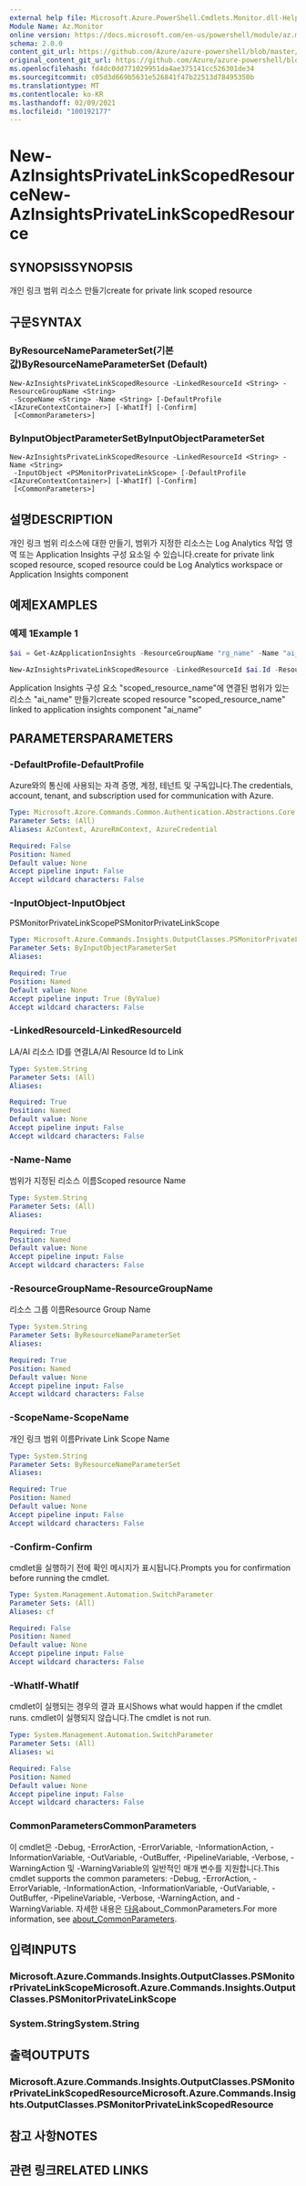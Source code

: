```yaml
---
external help file: Microsoft.Azure.PowerShell.Cmdlets.Monitor.dll-Help.xml
Module Name: Az.Monitor
online version: https://docs.microsoft.com/en-us/powershell/module/az.monitor/new-azinsightsprivatelinkscopedresource
schema: 2.0.0
content_git_url: https://github.com/Azure/azure-powershell/blob/master/src/Monitor/Monitor/help/New-AzInsightsPrivateLinkScopedResource.md
original_content_git_url: https://github.com/Azure/azure-powershell/blob/master/src/Monitor/Monitor/help/New-AzInsightsPrivateLinkScopedResource.md
ms.openlocfilehash: fd4dc0dd771029951da4ae375141cc526301de34
ms.sourcegitcommit: c05d3d669b5631e526841f47b22513d78495350b
ms.translationtype: MT
ms.contentlocale: ko-KR
ms.lasthandoff: 02/09/2021
ms.locfileid: "100192177"
---
```

# <span data-ttu-id="4db21-101">New-AzInsightsPrivateLinkScopedResource</span><span class="sxs-lookup"><span data-stu-id="4db21-101">New-AzInsightsPrivateLinkScopedResource</span></span>

## <span data-ttu-id="4db21-102">SYNOPSIS</span><span class="sxs-lookup"><span data-stu-id="4db21-102">SYNOPSIS</span></span>
<span data-ttu-id="4db21-103">개인 링크 범위 리소스 만들기</span><span class="sxs-lookup"><span data-stu-id="4db21-103">create for private link scoped resource</span></span>

## <span data-ttu-id="4db21-104">구문</span><span class="sxs-lookup"><span data-stu-id="4db21-104">SYNTAX</span></span>

### <span data-ttu-id="4db21-105">ByResourceNameParameterSet(기본값)</span><span class="sxs-lookup"><span data-stu-id="4db21-105">ByResourceNameParameterSet (Default)</span></span>
```
New-AzInsightsPrivateLinkScopedResource -LinkedResourceId <String> -ResourceGroupName <String>
 -ScopeName <String> -Name <String> [-DefaultProfile <IAzureContextContainer>] [-WhatIf] [-Confirm]
 [<CommonParameters>]
```

### <span data-ttu-id="4db21-106">ByInputObjectParameterSet</span><span class="sxs-lookup"><span data-stu-id="4db21-106">ByInputObjectParameterSet</span></span>
```
New-AzInsightsPrivateLinkScopedResource -LinkedResourceId <String> -Name <String>
 -InputObject <PSMonitorPrivateLinkScope> [-DefaultProfile <IAzureContextContainer>] [-WhatIf] [-Confirm]
 [<CommonParameters>]
```

## <span data-ttu-id="4db21-107">설명</span><span class="sxs-lookup"><span data-stu-id="4db21-107">DESCRIPTION</span></span>
<span data-ttu-id="4db21-108">개인 링크 범위 리소스에 대한 만들기, 범위가 지정한 리소스는 Log Analytics 작업 영역 또는 Application Insights 구성 요소일 수 있습니다.</span><span class="sxs-lookup"><span data-stu-id="4db21-108">create for private link scoped resource, scoped resource could be Log Analytics workspace or Application Insights component</span></span>

## <span data-ttu-id="4db21-109">예제</span><span class="sxs-lookup"><span data-stu-id="4db21-109">EXAMPLES</span></span>

### <span data-ttu-id="4db21-110">예제 1</span><span class="sxs-lookup"><span data-stu-id="4db21-110">Example 1</span></span>
```powershell
$ai = Get-AzApplicationInsights -ResourceGroupName "rg_name" -Name "ai_name"

New-AzInsightsPrivateLinkScopedResource -LinkedResourceId $ai.Id -ResourceGroupName "rg_name" -ScopeName "scope_name" -Name "scoped_resource_name"
```

<span data-ttu-id="4db21-111">Application Insights 구성 요소 "scoped_resource_name"에 연결된 범위가 있는 리소스 "ai_name" 만들기</span><span class="sxs-lookup"><span data-stu-id="4db21-111">create scoped resource "scoped_resource_name" linked to application insights component "ai_name"</span></span>

## <span data-ttu-id="4db21-112">PARAMETERS</span><span class="sxs-lookup"><span data-stu-id="4db21-112">PARAMETERS</span></span>

### <span data-ttu-id="4db21-113">-DefaultProfile</span><span class="sxs-lookup"><span data-stu-id="4db21-113">-DefaultProfile</span></span>
<span data-ttu-id="4db21-114">Azure와의 통신에 사용되는 자격 증명, 계정, 테넌트 및 구독입니다.</span><span class="sxs-lookup"><span data-stu-id="4db21-114">The credentials, account, tenant, and subscription used for communication with Azure.</span></span>

```yaml
Type: Microsoft.Azure.Commands.Common.Authentication.Abstractions.Core.IAzureContextContainer
Parameter Sets: (All)
Aliases: AzContext, AzureRmContext, AzureCredential

Required: False
Position: Named
Default value: None
Accept pipeline input: False
Accept wildcard characters: False
```

### <span data-ttu-id="4db21-115">-InputObject</span><span class="sxs-lookup"><span data-stu-id="4db21-115">-InputObject</span></span>
<span data-ttu-id="4db21-116">PSMonitorPrivateLinkScope</span><span class="sxs-lookup"><span data-stu-id="4db21-116">PSMonitorPrivateLinkScope</span></span>

```yaml
Type: Microsoft.Azure.Commands.Insights.OutputClasses.PSMonitorPrivateLinkScope
Parameter Sets: ByInputObjectParameterSet
Aliases:

Required: True
Position: Named
Default value: None
Accept pipeline input: True (ByValue)
Accept wildcard characters: False
```

### <span data-ttu-id="4db21-117">-LinkedResourceId</span><span class="sxs-lookup"><span data-stu-id="4db21-117">-LinkedResourceId</span></span>
<span data-ttu-id="4db21-118">LA/AI 리소스 ID를 연결</span><span class="sxs-lookup"><span data-stu-id="4db21-118">LA/AI Resource Id to Link</span></span>

```yaml
Type: System.String
Parameter Sets: (All)
Aliases:

Required: True
Position: Named
Default value: None
Accept pipeline input: False
Accept wildcard characters: False
```

### <span data-ttu-id="4db21-119">-Name</span><span class="sxs-lookup"><span data-stu-id="4db21-119">-Name</span></span>
<span data-ttu-id="4db21-120">범위가 지정된 리소스 이름</span><span class="sxs-lookup"><span data-stu-id="4db21-120">Scoped resource Name</span></span>

```yaml
Type: System.String
Parameter Sets: (All)
Aliases:

Required: True
Position: Named
Default value: None
Accept pipeline input: False
Accept wildcard characters: False
```

### <span data-ttu-id="4db21-121">-ResourceGroupName</span><span class="sxs-lookup"><span data-stu-id="4db21-121">-ResourceGroupName</span></span>
<span data-ttu-id="4db21-122">리소스 그룹 이름</span><span class="sxs-lookup"><span data-stu-id="4db21-122">Resource Group Name</span></span>

```yaml
Type: System.String
Parameter Sets: ByResourceNameParameterSet
Aliases:

Required: True
Position: Named
Default value: None
Accept pipeline input: False
Accept wildcard characters: False
```

### <span data-ttu-id="4db21-123">-ScopeName</span><span class="sxs-lookup"><span data-stu-id="4db21-123">-ScopeName</span></span>
<span data-ttu-id="4db21-124">개인 링크 범위 이름</span><span class="sxs-lookup"><span data-stu-id="4db21-124">Private Link Scope Name</span></span>

```yaml
Type: System.String
Parameter Sets: ByResourceNameParameterSet
Aliases:

Required: True
Position: Named
Default value: None
Accept pipeline input: False
Accept wildcard characters: False
```

### <span data-ttu-id="4db21-125">-Confirm</span><span class="sxs-lookup"><span data-stu-id="4db21-125">-Confirm</span></span>
<span data-ttu-id="4db21-126">cmdlet을 실행하기 전에 확인 메시지가 표시됩니다.</span><span class="sxs-lookup"><span data-stu-id="4db21-126">Prompts you for confirmation before running the cmdlet.</span></span>

```yaml
Type: System.Management.Automation.SwitchParameter
Parameter Sets: (All)
Aliases: cf

Required: False
Position: Named
Default value: None
Accept pipeline input: False
Accept wildcard characters: False
```

### <span data-ttu-id="4db21-127">-WhatIf</span><span class="sxs-lookup"><span data-stu-id="4db21-127">-WhatIf</span></span>
<span data-ttu-id="4db21-128">cmdlet이 실행되는 경우의 결과 표시</span><span class="sxs-lookup"><span data-stu-id="4db21-128">Shows what would happen if the cmdlet runs.</span></span>
<span data-ttu-id="4db21-129">cmdlet이 실행되지 않습니다.</span><span class="sxs-lookup"><span data-stu-id="4db21-129">The cmdlet is not run.</span></span>

```yaml
Type: System.Management.Automation.SwitchParameter
Parameter Sets: (All)
Aliases: wi

Required: False
Position: Named
Default value: None
Accept pipeline input: False
Accept wildcard characters: False
```

### <span data-ttu-id="4db21-130">CommonParameters</span><span class="sxs-lookup"><span data-stu-id="4db21-130">CommonParameters</span></span>
<span data-ttu-id="4db21-131">이 cmdlet은 -Debug, -ErrorAction, -ErrorVariable, -InformationAction, -InformationVariable, -OutVariable, -OutBuffer, -PipelineVariable, -Verbose, -WarningAction 및 -WarningVariable의 일반적인 매개 변수를 지원합니다.</span><span class="sxs-lookup"><span data-stu-id="4db21-131">This cmdlet supports the common parameters: -Debug, -ErrorAction, -ErrorVariable, -InformationAction, -InformationVariable, -OutVariable, -OutBuffer, -PipelineVariable, -Verbose, -WarningAction, and -WarningVariable.</span></span> <span data-ttu-id="4db21-132">자세한 내용은 [다음](http://go.microsoft.com/fwlink/?LinkID=113216)about_CommonParameters.</span><span class="sxs-lookup"><span data-stu-id="4db21-132">For more information, see [about_CommonParameters](http://go.microsoft.com/fwlink/?LinkID=113216).</span></span>

## <span data-ttu-id="4db21-133">입력</span><span class="sxs-lookup"><span data-stu-id="4db21-133">INPUTS</span></span>

### <span data-ttu-id="4db21-134">Microsoft.Azure.Commands.Insights.OutputClasses.PSMonitorPrivateLinkScope</span><span class="sxs-lookup"><span data-stu-id="4db21-134">Microsoft.Azure.Commands.Insights.OutputClasses.PSMonitorPrivateLinkScope</span></span>

### <span data-ttu-id="4db21-135">System.String</span><span class="sxs-lookup"><span data-stu-id="4db21-135">System.String</span></span>

## <span data-ttu-id="4db21-136">출력</span><span class="sxs-lookup"><span data-stu-id="4db21-136">OUTPUTS</span></span>

### <span data-ttu-id="4db21-137">Microsoft.Azure.Commands.Insights.OutputClasses.PSMonitorPrivateLinkScopedResource</span><span class="sxs-lookup"><span data-stu-id="4db21-137">Microsoft.Azure.Commands.Insights.OutputClasses.PSMonitorPrivateLinkScopedResource</span></span>

## <span data-ttu-id="4db21-138">참고 사항</span><span class="sxs-lookup"><span data-stu-id="4db21-138">NOTES</span></span>

## <span data-ttu-id="4db21-139">관련 링크</span><span class="sxs-lookup"><span data-stu-id="4db21-139">RELATED LINKS</span></span>
